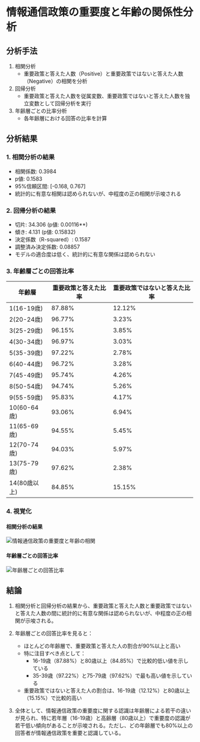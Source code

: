# 情報通信政策の重要度と年齢の関係性分析

## 分析手法

1. 相関分析
   - 重要政策と答えた人数（Positive）と重要政策ではないと答えた人数（Negative）の相関を分析
2. 回帰分析
   - 重要政策と答えた人数を従属変数、重要政策ではないと答えた人数を独立変数として回帰分析を実行
3. 年齢層ごとの比率分析
   - 各年齢層における回答の比率を計算

## 分析結果

### 1. 相関分析の結果

- 相関係数: 0.3984
- p値: 0.1583
- 95%信頼区間: [-0.168, 0.767]
- 統計的に有意な相関は認められないが、中程度の正の相関が示唆される

### 2. 回帰分析の結果

- 切片: 34.306 (p値: 0.00116**)
- 傾き: 4.131 (p値: 0.15832)
- 決定係数（R-squared）: 0.1587
- 調整済み決定係数: 0.08857
- モデルの適合度は低く、統計的に有意な関係は認められない

### 3. 年齢層ごとの回答比率

| 年齢層 | 重要政策と答えた比率 | 重要政策ではないと答えた比率 |
|------------|---------------------|----------------------------|
| 1(16-19歳) | 87.88% | 12.12% |
| 2(20-24歳) | 96.77% | 3.23% |
| 3(25-29歳) | 96.15% | 3.85% |
| 4(30-34歳) | 96.97% | 3.03% |
| 5(35-39歳) | 97.22% | 2.78% |
| 6(40-44歳) | 96.72% | 3.28% |
| 7(45-49歳) | 95.74% | 4.26% |
| 8(50-54歳) | 94.74% | 5.26% |
| 9(55-59歳) | 95.83% | 4.17% |
| 10(60-64歳)| 93.06% | 6.94% |
| 11(65-69歳)| 94.55% | 5.45% |
| 12(70-74歳)| 94.03% | 5.97% |
| 13(75-79歳)| 97.62% | 2.38% |
| 14(80歳以上)| 84.85% | 15.15% |

### 4. 視覚化

#### 相関分析の結果

![情報通信政策の重要度と年齢の相関](../sources/Q8_5_age_correlation.png "情報通信政策の重要度と年齢の相関")

#### 年齢層ごとの回答比率

![年齢層ごとの回答比率](../sources/Q8_5_age_ratio.png "年齢層ごとの回答比率")

## 結論

1. 相関分析と回帰分析の結果から、重要政策と答えた人数と重要政策ではないと答えた人数の間に統計的に有意な関係は認められないが、中程度の正の相関が示唆される。

2. 年齢層ごとの回答比率を見ると：
   - ほとんどの年齢層で、重要政策と答えた人の割合が90%以上と高い
   - 特に注目すべき点として：
     - 16-19歳（87.88%）と80歳以上（84.85%）で比較的低い値を示している
     - 35-39歳（97.22%）と75-79歳（97.62%）で最も高い値を示している
   - 重要政策ではないと答えた人の割合は、16-19歳（12.12%）と80歳以上（15.15%）で比較的高い

3. 全体として、情報通信政策の重要度に関する認識は年齢層による若干の違いが見られ、特に若年層（16-19歳）と高齢層（80歳以上）で重要度の認識が若干低い傾向があることが示唆される。ただし、どの年齢層でも80%以上の回答者が情報通信政策を重要と認識している。
